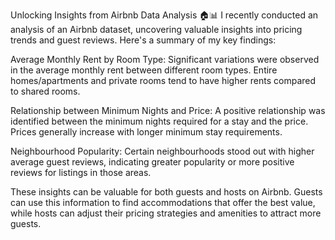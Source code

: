 Unlocking Insights from Airbnb Data Analysis 🏠📊
I recently conducted an analysis of an Airbnb dataset, uncovering valuable insights into pricing trends and guest reviews. Here's a summary of my key findings:

Average Monthly Rent by Room Type: Significant variations were observed in the average monthly rent between different room types. Entire homes/apartments and private rooms tend to have higher rents compared to shared rooms.

Relationship between Minimum Nights and Price: A positive relationship was identified between the minimum nights required for a stay and the price. Prices generally increase with longer minimum stay requirements.

Neighbourhood Popularity: Certain neighbourhoods stood out with higher average guest reviews, indicating greater popularity or more positive reviews for listings in those areas.

These insights can be valuable for both guests and hosts on Airbnb. Guests can use this information to find accommodations that offer the best value, while hosts can adjust their pricing strategies and amenities to attract more guests.
